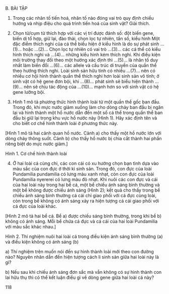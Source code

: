 B. BÀI TẬP

1. Trong các nhân tố tiến hoá, nhân tố nào đóng vai trò quy định chiều hướng và nhịp điệu cho quá trình tiến hoá của sinh vật? Giải thích.

2. Chọn từ/cụm từ thích hợp với các vị trí được đánh số:
đột biến gene, biến dị tổ hợp, giữ lại, đào thải, chọn lọc tự nhiên, tần số, kiểu hình
Một đặc điểm thích nghi của cá thể biểu hiện ở kiểu hình là do sự phát sinh ...(1)... hoặc ...(2)... Chọn lọc tự nhiên có vai trò ...(3)... các cá thể có kiểu hình thích nghi và ...(4)... những kiểu hình kém thích nghi. Khi điều kiện môi trường thay đổi theo một hướng xác định thì ...(5)... là nhân tố duy nhất làm biến đổi ...(6)... các allele và cấu trúc di truyền của quần thể theo hướng thích nghi.
Loài sinh sản hữu tính có nhiều ...(7)... nên có nhiều cơ hội hình thành quần thể thích nghi hơn loài sinh sản vô tính; ở sinh vật có hệ gene đơn bội, khi ...(8)... phát sinh sẽ biểu hiện thành ...(9)... nên sẽ chịu tác động của ...(10)... mạnh hơn so với sinh vật có hệ gene lưỡng bội.

3. Hình 1 mô tả phương thức hình thành loài từ một quần thể gốc ban đầu. Trong đó, khi mực nước giảm xuống làm cho dòng chảy ban đầu bị ngăn lại và hình thành một hồ nước dẫn đến một số cá thể trong quần thể ban đầu bị giữ lại trong khu vực hồ nước này (Hình 1). Hãy xác định tên và cho biết cơ chế hình thành loài ở phương thức này.

[Hình 1 mô tả hai cảnh quan hồ nước. Cảnh a) cho thấy một hồ nước lớn với dòng chảy thông suốt. Cảnh b) cho thấy hồ nước bị chia cắt thành hai phần riêng biệt do mực nước giảm.]

Hình 1. Cơ chế hình thành loài

4. Ở hai loài cá cùng chi, các con cái có xu hướng chọn bạn tình dựa vào màu sắc của con đực ở thời kì sinh sản. Trong đó, con đực của loài Pundamilia pundamilia có lưng màu xanh nhạt, còn con đực của loài Pundamilia nyererei có lưng màu đỏ nhạt. Khi nuôi các con đực và cái của hai loài này trong hai bể cá, một bể chiếu ánh sáng bình thường và một bể không được chiếu ánh sáng (Hình 2); kết quả cho thấy trong bể chiếu ánh sáng bình thường cá cái chỉ giao phối với cá đực cùng loài, còn trong bể không có ánh sáng xảy ra hiện tượng cá cái giao phối với cá đực của loài khác.

[Hình 2 mô tả hai bể cá. Bể a) được chiếu sáng bình thường, trong khi bể b) không có ánh sáng. Mỗi bể chứa cá đực và cá cái của hai loài Pundamilia với màu sắc khác nhau.]

Hình 2. Thí nghiệm nuôi hai loài cá trong điều kiện ánh sáng bình thường (a) và điều kiện không có ánh sáng (b)

a) Thí nghiệm trên muốn nói đến sự hình thành loài mới theo con đường nào? Nguyên nhân dẫn đến hiện tượng cách li sinh sản giữa hai loài này là gì?

b) Nếu sau khi chiếu ánh sáng đơn sắc mà vẫn không có sự hình thành con lai hữu thụ thì có thể kết luận điều gì về dòng gene giữa hai loài cá này?

118